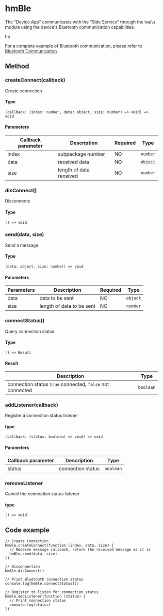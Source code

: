 
# hmBle

The "Device App" communicates with the "Side Service" through the `hmBle` module using the device's Bluetooth communication capabilities.

tip

For a complete example of Bluetooth communication, please refer to [Bluetooth Communication](/docs/1.0/guides/best-practice/bluetooth-communication/)

## Method[​](/docs/1.0/reference/device-app-api/hmBle/#method "Direct link to Method")

### createConnect(callback)[​](/docs/1.0/reference/device-app-api/hmBle/#createconnectcallback "Direct link to createConnect(callback)")

Create connection

#### Type[​](/docs/1.0/reference/device-app-api/hmBle/#type "Direct link to Type")

```
(callback: (index: number, data: object, size: number) => void) => void  

```
#### Parameters[​](/docs/1.0/reference/device-app-api/hmBle/#parameters "Direct link to Parameters")

| Callback parameter | Description | Required | Type |
| --- | --- | --- | --- |
| index | subpackage number | NO | `number` |
| data | received data | NO | `object` |
| size | length of data received | NO | `number` |

### disConnect()[​](/docs/1.0/reference/device-app-api/hmBle/#disconnect "Direct link to disConnect()")

Disconnects

#### Type[​](/docs/1.0/reference/device-app-api/hmBle/#type-1 "Direct link to Type")

```
() => void  

```
### send(data, size)[​](/docs/1.0/reference/device-app-api/hmBle/#senddata-size "Direct link to send(data, size)")

Send a message

#### Type[​](/docs/1.0/reference/device-app-api/hmBle/#type-2 "Direct link to Type")

```
(data: object, size: number) => void  

```
#### Parameters[​](/docs/1.0/reference/device-app-api/hmBle/#parameters-1 "Direct link to Parameters")

| Parameters | Description | Required | Type |
| --- | --- | --- | --- |
| data | data to be sent | NO | `object` |
| size | length of data to be sent | NO | `number` |

### connectStatus()[​](/docs/1.0/reference/device-app-api/hmBle/#connectstatus "Direct link to connectStatus()")

Query connection status

#### Type[​](/docs/1.0/reference/device-app-api/hmBle/#type-3 "Direct link to Type")

```
() => Result  

```
#### Result[​](/docs/1.0/reference/device-app-api/hmBle/#result "Direct link to Result")

| Description | Type |
| --- | --- |
| connection status `true` connected, `false` not connected | `boolean` |

### addListener(callback)[​](/docs/1.0/reference/device-app-api/hmBle/#addlistenercallback "Direct link to addListener(callback)")

Register a connection status listener

#### type[​](/docs/1.0/reference/device-app-api/hmBle/#type-4 "Direct link to type")

```
(callback: (status: boolean) => void) => void  

```
#### Parameters[​](/docs/1.0/reference/device-app-api/hmBle/#parameters-2 "Direct link to Parameters")

| Callback parameter | Description | Type |
| --- | --- | --- |
| status | connection status | `boolean` |

### removeListener[​](/docs/1.0/reference/device-app-api/hmBle/#removelistener "Direct link to removeListener")

Cancel the connection status listener

#### type[​](/docs/1.0/reference/device-app-api/hmBle/#type-5 "Direct link to type")

```
() => void  

```
## Code example[​](/docs/1.0/reference/device-app-api/hmBle/#code-example "Direct link to Code example")

```
// Create Connection  
hmBle.createConnect(function (index, data, size) {  
  // Receive message callback, return the received message as it is  
  hmBle.send(data, size)  
})  
  
// Disconnection  
hmBle.disConnect()  
  
// Print Bluetooth connection status  
console.log(hmBle.connectStatus())  
  
// Register to listen for connection status  
hmBle.addListener(function (status) {  
  // Print connection status  
  console.log(status)  
})  

```
